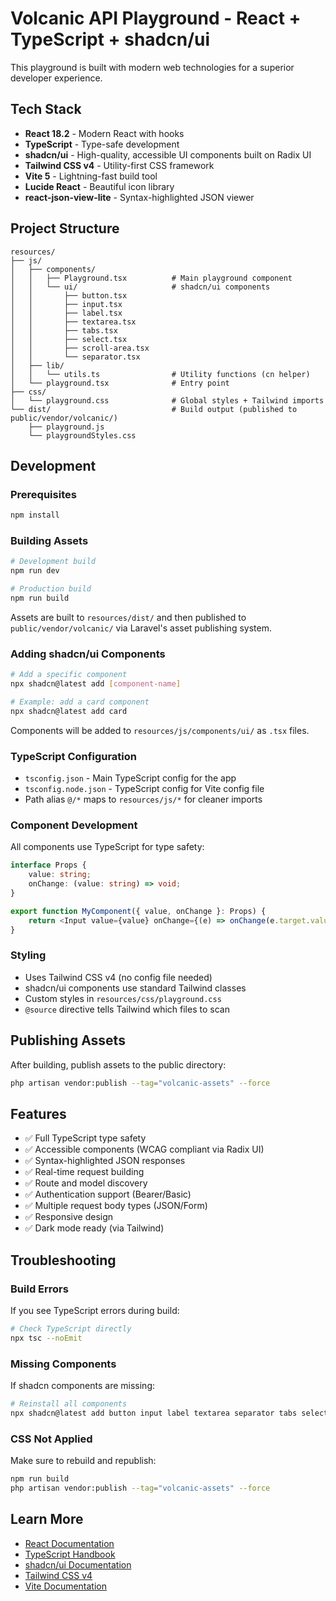 # Volcanic API Playground - React + TypeScript + shadcn/ui

This playground is built with modern web technologies for a superior developer experience.

## Tech Stack

-   **React 18.2** - Modern React with hooks
-   **TypeScript** - Type-safe development
-   **shadcn/ui** - High-quality, accessible UI components built on Radix UI
-   **Tailwind CSS v4** - Utility-first CSS framework
-   **Vite 5** - Lightning-fast build tool
-   **Lucide React** - Beautiful icon library
-   **react-json-view-lite** - Syntax-highlighted JSON viewer

## Project Structure

```
resources/
├── js/
│   ├── components/
│   │   ├── Playground.tsx          # Main playground component
│   │   └── ui/                     # shadcn/ui components
│   │       ├── button.tsx
│   │       ├── input.tsx
│   │       ├── label.tsx
│   │       ├── textarea.tsx
│   │       ├── tabs.tsx
│   │       ├── select.tsx
│   │       ├── scroll-area.tsx
│   │       └── separator.tsx
│   ├── lib/
│   │   └── utils.ts                # Utility functions (cn helper)
│   └── playground.tsx              # Entry point
├── css/
│   └── playground.css              # Global styles + Tailwind imports
└── dist/                           # Build output (published to public/vendor/volcanic/)
    ├── playground.js
    └── playgroundStyles.css
```

## Development

### Prerequisites

```bash
npm install
```

### Building Assets

```bash
# Development build
npm run dev

# Production build
npm run build
```

Assets are built to `resources/dist/` and then published to `public/vendor/volcanic/` via Laravel's asset publishing system.

### Adding shadcn/ui Components

```bash
# Add a specific component
npx shadcn@latest add [component-name]

# Example: add a card component
npx shadcn@latest add card
```

Components will be added to `resources/js/components/ui/` as `.tsx` files.

### TypeScript Configuration

-   `tsconfig.json` - Main TypeScript config for the app
-   `tsconfig.node.json` - TypeScript config for Vite config file
-   Path alias `@/*` maps to `resources/js/*` for cleaner imports

### Component Development

All components use TypeScript for type safety:

```typescript
interface Props {
    value: string;
    onChange: (value: string) => void;
}

export function MyComponent({ value, onChange }: Props) {
    return <Input value={value} onChange={(e) => onChange(e.target.value)} />;
}
```

### Styling

-   Uses Tailwind CSS v4 (no config file needed)
-   shadcn/ui components use standard Tailwind classes
-   Custom styles in `resources/css/playground.css`
-   `@source` directive tells Tailwind which files to scan

## Publishing Assets

After building, publish assets to the public directory:

```bash
php artisan vendor:publish --tag="volcanic-assets" --force
```

## Features

-   ✅ Full TypeScript type safety
-   ✅ Accessible components (WCAG compliant via Radix UI)
-   ✅ Syntax-highlighted JSON responses
-   ✅ Real-time request building
-   ✅ Route and model discovery
-   ✅ Authentication support (Bearer/Basic)
-   ✅ Multiple request body types (JSON/Form)
-   ✅ Responsive design
-   ✅ Dark mode ready (via Tailwind)

## Troubleshooting

### Build Errors

If you see TypeScript errors during build:

```bash
# Check TypeScript directly
npx tsc --noEmit
```

### Missing Components

If shadcn components are missing:

```bash
# Reinstall all components
npx shadcn@latest add button input label textarea separator tabs select scroll-area
```

### CSS Not Applied

Make sure to rebuild and republish:

```bash
npm run build
php artisan vendor:publish --tag="volcanic-assets" --force
```

## Learn More

-   [React Documentation](https://react.dev)
-   [TypeScript Handbook](https://www.typescriptlang.org/docs/)
-   [shadcn/ui Documentation](https://ui.shadcn.com)
-   [Tailwind CSS v4](https://tailwindcss.com)
-   [Vite Documentation](https://vitejs.dev)
